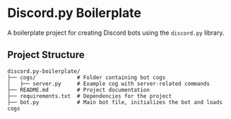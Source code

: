 # Discord.py Boilerplate

A boilerplate project for creating Discord bots using the `discord.py` library. 

## Project Structure
```
discord.py-boilerplate/
├── cogs/             # Folder containing bot cogs
│   ├── server.py     # Example cog with server-related commands
├── README.md         # Project documentation
├── requirements.txt  # Dependencies for the project
├── bot.py            # Main bot file, initializes the bot and loads cogs
```
